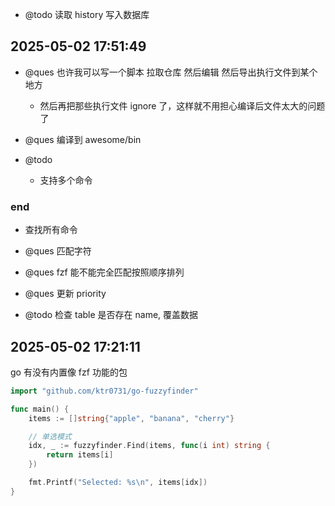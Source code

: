 - @todo 读取 history 写入数据库

## 2025-05-02 17:51:49

- @ques 也许我可以写一个脚本 拉取仓库 然后编辑 然后导出执行文件到某个地方

  - 然后再把那些执行文件 ignore 了，这样就不用担心编译后文件太大的问题了

- @ques 编译到 awesome/bin

- @todo
  - 支持多个命令

### end

- 查找所有命令

- @ques 匹配字符
- @ques fzf 能不能完全匹配按照顺序排列
- @ques 更新 priority
- @todo 检查 table 是否存在 name, 覆盖数据

## 2025-05-02 17:21:11

go 有没有内置像 fzf 功能的包

```go
import "github.com/ktr0731/go-fuzzyfinder"

func main() {
    items := []string{"apple", "banana", "cherry"}

    // 单选模式
    idx, _ := fuzzyfinder.Find(items, func(i int) string {
        return items[i]
    })

    fmt.Printf("Selected: %s\n", items[idx])
}
```
